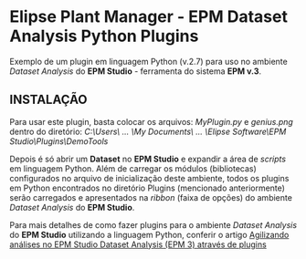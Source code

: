 ﻿# Elipse Plant Manager - EPM Dataset Analysis Python Plugins

 Exemplo de um plugin em linguagem Python (v.2.7) para uso no ambiente *Dataset Analysis* do **EPM Studio** - ferramenta do sistema **EPM v.3**.

## INSTALAÇÃO

Para usar este plugin, basta colocar os arquivos: *MyPlugin.py* e *genius.png* dentro do diretório: *C:\Users\ ... \My Documents\ ... \Elipse Software\EPM Studio\Plugins\DemoTools*

Depois é só abrir um **Dataset** no **EPM Studio** e expandir a área de *scripts* em linguagem Python.
Além de carregar os módulos (bibliotecas) configurados no arquivo de inicialização deste ambiente, todos os plugins em Python encontrados no diretório Plugins (mencionado anteriormente) serão carregados e apresentados na *ribbon* (faixa de opções) do ambiente *Dataset Analysis* do **EPM Studio**.

Para mais detalhes de como fazer plugins para o ambiente *Dataset Analysis* do **EPM Studio** utilizando a linguagem Python, conferir o artigo [Agilizando análises no EPM Studio Dataset Analysis (EPM 3) através de plugins](../KB5435/README.md)

